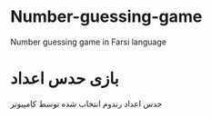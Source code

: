 # Number-guessing-game
Number guessing game in Farsi language
# بازی حدس اعداد
حدس اعداد رندوم انتخاب شده توسط کامپیوتر
